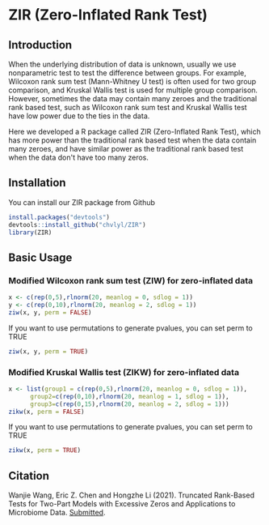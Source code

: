 # ZIR (Zero-Inflated Rank Test)

## Introduction
When the underlying distribution of data is unknown, usually we use nonparametric test to test the difference between groups. For example, Wilcoxon rank sum test (Mann-Whitney U test) is often used for two group comparison, and Kruskal Wallis test is used for multiple group comparison. However, sometimes the data may contain many zeroes and the traditional rank based test, such as Wilcoxon rank sum test and Kruskal Wallis test have low power due to the ties in the data. 

Here we developed a R package called ZIR (Zero-Inflated Rank Test), which has more power than the traditional rank based test when the data contain many zeroes, and have similar power as the traditional rank based test when the data don't have too many zeros.

## Installation
You can install our ZIR package from Github
```r
install.packages("devtools")
devtools::install_github("chvlyl/ZIR")
library(ZIR)
```

## Basic Usage
### Modified Wilcoxon rank sum test (ZIW) for zero-inflated data
```r
x <- c(rep(0,5),rlnorm(20, meanlog = 0, sdlog = 1))
y <- c(rep(0,10),rlnorm(20, meanlog = 2, sdlog = 1))
ziw(x, y, perm = FALSE)
```
If you want to use permutations to generate pvalues, you can set perm to TRUE
```r
ziw(x, y, perm = TRUE)
```

### Modified Kruskal Wallis test (ZIKW) for zero-inflated data
```r
x <- list(group1 = c(rep(0,5),rlnorm(20, meanlog = 0, sdlog = 1)),
      group2=c(rep(0,10),rlnorm(20, meanlog = 1, sdlog = 1)),
      group3=c(rep(0,15),rlnorm(20, meanlog = 2, sdlog = 1)))
zikw(x, perm = FALSE)
```
If you want to use permutations to generate pvalues, you can set perm to TRUE
```r
zikw(x, perm = TRUE)
```

## Citation
Wanjie Wang, Eric Z. Chen and Hongzhe Li (2021). Truncated Rank-Based Tests for Two-Part Models with Excessive Zeros and Applications to Microbiome Data. [Submitted](https://arxiv.org/abs/2110.05368).
